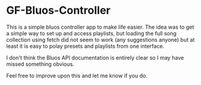 # GF-Bluos-Controller

This is a simple bluos controller app to make life easier.
The idea was to get a simple way to set up and access playlists, but loading the full song collection using fetch did not seem to work (any suggestions anyone) but at least it is easy to polay presets and playlists from one interface.

I don't think the Bluos API documentation is entirely clear so I may have missed something obvious.

Feel free to improve upon this and let me know if you do.

